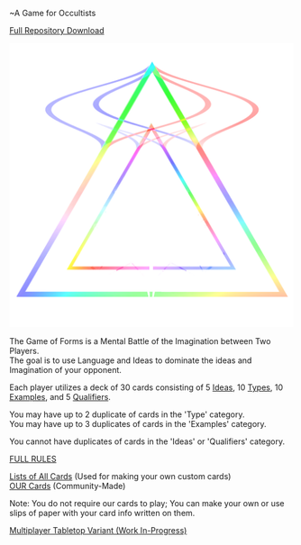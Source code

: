 ~A Game for Occultists  

[Full Repository Download](https://github.com/Az-Neter/The-Game-of-Forms/archive/refs/heads/main.zip)

![Logo](https://github.com/Az-Neter/The-Game-of-Forms/blob/main/Logos/TabletopLogo.png?raw=true)

The Game of Forms is a Mental Battle of the Imagination between Two Players.  
The goal is to use Language and Ideas to dominate the ideas and Imagination of your opponent.

Each player utilizes a deck of 30 cards consisting of 5 [Ideas](https://github.com/Az-Neter/The-Game-of-Forms/blob/main/Lists/Ideas.md), 10 [Types](https://github.com/Az-Neter/The-Game-of-Forms/blob/main/Lists/Types.md), 10 [Examples](https://github.com/Az-Neter/The-Game-of-Forms/blob/main/Lists/Examples.md), and 5 [Qualifiers](https://github.com/Az-Neter/The-Game-of-Forms/blob/main/Lists/Qualifiers.md).  

You may have up to 2 duplicate of cards in the 'Type' category.  
You may have up to 3 duplicates of cards in the 'Examples' category.

You cannot have duplicates of cards in the 'Ideas' or 'Qualifiers' category.  
 
 
 [FULL RULES](https://github.com/Az-Neter/The-Game-of-Forms/blob/main/Rules/Rules_v1.pdf)  
 
  
 [Lists of All Cards](https://github.com/Az-Neter/The-Game-of-Forms/tree/main/Lists) (Used for making your own custom cards)  
 [OUR Cards](https://github.com/Az-Neter/The-Game-of-Forms/tree/main/Cards) (Community-Made)   
   
   Note: You do not require our cards to play; You can make your own or use slips of paper with your card info written on them.

[Multiplayer Tabletop Variant (Work In-Progress)](https://github.com/Az-Neter/The-Tabletop-Game-of-Forms)
